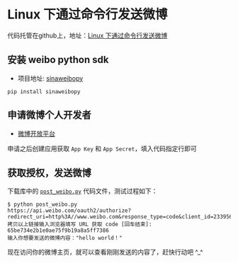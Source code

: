 # Linux 下通过命令行发送微博

代码托管在github上，地址：[Linux 下通过命令行发送微博](https://github.com/genglema/genglema.github.io)

## 安装 weibo python sdk

* 项目地址: [sinaweibopy](http://github.liaoxuefeng.com/sinaweibopy/)

```
pip install sinaweibopy
```

## 申请微博个人开发者

* [微博开放平台](http://open.weibo.com/apps)

申请之后创建应用获取 `App Key` 和 `App Secret`，填入代码指定行即可

## 获取授权，发送微博

下载库中的 [`post_weibo.py`](https://github.com/genglema/genglema.github.io/blob/master/post_weibo.py) 代码文件，测试过程如下：

```
$ python post_weibo.py 
https://api.weibo.com/oauth2/authorize?redirect_uri=http%3A//www.weibo.com&response_type=code&client_id=2339560670
拷贝以上链接输入浏览器填写 URL 获取 code [回车结束]: 65be734e2b1e0ae75f9b19a8a5ff7386
输入你想要发送的微博内容："hello world！"
```

现在访问你的微博主页，就可以查看刚刚发送的内容了，赶快行动吧 ^_^